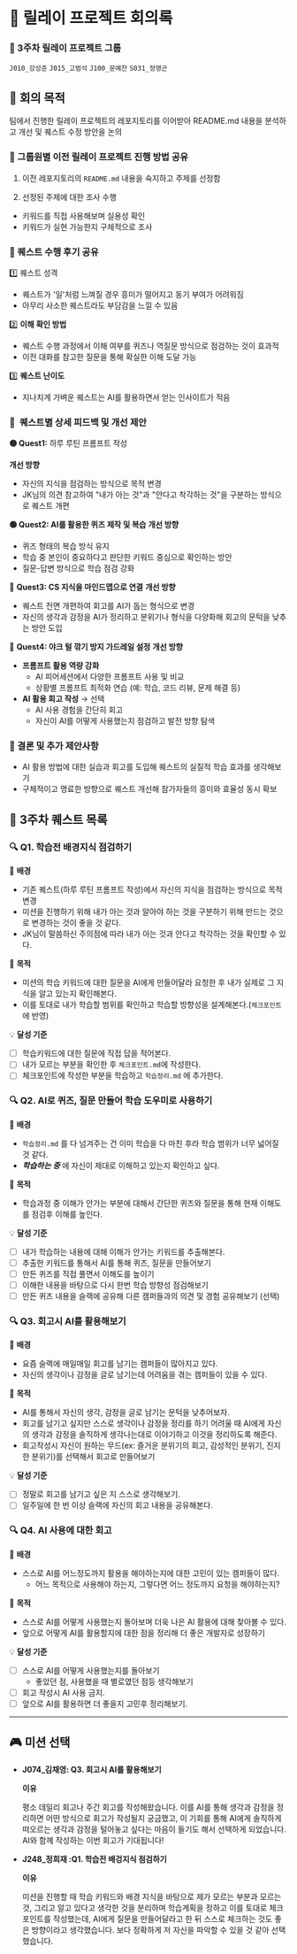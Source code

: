 # 📌 릴레이 프로젝트 회의록

### 👥 3주차 릴레이 프로젝트 그룹

`J010_강성준` `J015_고범석` `J100_문예찬` `S031_정명곤`

## 🎯 회의 목적

팀에서 진행한 릴레이 프로젝트의 레포지토리를 이어받아 README.md 내용을 분석하고 개선 및 퀘스트 수정 방안을 논의

### 📌 그룹원별 이전 릴레이 프로젝트 진행 방법 공유

1. 이전 레포지토리의 `README.md` 내용을 숙지하고 주제를 선정함

2. 선정된 주제에 대한 조사 수행

- 키워드를 직접 사용해보며 실용성 확인
- 키워드가 실현 가능한지 구체적으로 조사

### 📌 퀘스트 수행 후기 공유

1️⃣ 퀘스트 성격

- 퀘스트가 '일'처럼 느껴질 경우 흥미가 떨어지고 동기 부여가 어려워짐
- 아무리 사소한 퀘스트라도 부담감을 느낄 수 있음

2️⃣ **이해 확인 방법**

- 퀘스트 수행 과정에서 이해 여부를 퀴즈나 역질문 방식으로 점검하는 것이 효과적
- 이전 대화를 참고한 질문을 통해 확실한 이해 도달 가능

3️⃣ **퀘스트 난이도**

- 지나치게 가벼운 퀘스트는 AI를 활용하면서 얻는 인사이트가 적음

### 🤔  퀘스트별 상세 피드백 및 개선 제안

**🟡 Quest1:** 하루 루틴 프롬프트 작성

**개선 방향**

- 자신의 지식을 점검하는 방식으로 목적 변경
- JK님의 의견 참고하여 "내가 아는 것"과 "안다고 착각하는 것"을 구분하는 방식으로 퀘스트 개편

**🟢 Quest2: AI를 활용한 퀴즈 제작 및 복습**
**개선 방향**

- 퀴즈 형태의 복습 방식 유지
- 학습 중 본인이 중요하다고 판단한 키워드 중심으로 확인하는 방안
- 질문-답변 방식으로 학습 점검 강화

🔵 **Quest3: CS 지식을 마인드맵으로 연결**
**개선 방향**

- 퀘스트 전면 개편하여 회고를 AI가 돕는 형식으로 변경
- 자신의 생각과 감정을 AI가 정리하고 분위기나 형식을 다양화해 회고의 문턱을 낮추는 방안 도입

🔴 **Quest4: 야크 털 깎기 방지 가드레일 설정**
**개선 방향**

- **프롬프트 활용 역량 강화**
  - AI 피어세션에서 다양한 프롬프트 사용 및 비교
  - 상황별 프롬프트 최적화 연습 (예: 학습, 코드 리뷰, 문제 해결 등)
- **AI 활용 회고 작성** → 선택
  - AI 사용 경험을 간단히 회고
  - 자신이 AI를 어떻게 사용했는지 점검하고 발전 방향 탐색

### 📌 결론 및 추가 제안사항

- AI 활용 방법에 대한 실습과 회고를 도입해 퀘스트의 실질적 학습 효과를 생각해보기
- 구체적이고 명료한 방향으로 퀘스트 개선해 참가자들의 흥미와 효율성 동시 확보

## 📖 3주차 퀘스트 목록

### 🔍 Q1. 학습전 배경지식 점검하기

🚀 **배경**

- 기존 퀘스트(하루 루틴 프롬프트 작성)에서 자신의 지식을 점검하는 방식으로 목적 변경
- 미션을 진행하기 위해 내가 아는 것과 알아야 하는 것을 구분하기 위해 만드는 것으로 변경하는 것이 좋을 것 같다.
- JK님이 말씀하신 주의점에 따라 내가 아는 것과 안다고 착각하는 것을 확인할 수 있다.

🎯 **목적**

- 미션의 학습 키워드에 대한 질문을 AI에게 만들어달라 요청한 후 내가 실제로 그 지식을 알고 있는지 확인해본다.
- 이를 토대로 내가 학습할 범위를 확인하고 학습할 방향성을 설계해본다.(`체크포인트`에 반영)

💡 **달성 기준**

- [ ] 학습키워드에 대한 질문에 직접 답을 적어본다.
- [ ] 내가 모르는 부분을 확인한 후 `체크포인트.md`에 작성한다.
- [ ] 체크포인트에 작성한 부분을 학습하고 `학습정리.md` 에 추가한다.

### 🔍 Q2. **AI로 퀴즈, 질문 만들어 학습 도우미로 사용하기**

🚀 **배경**

- `학습정리.md` 를 다 넘겨주는 건 이미 학습을 다 마친 후라 학습 범위가 너무 넓어질 것 같다.
- **_학습하는 중_** 에 자신이 제대로 이해하고 있는지 확인하고 싶다.

🎯 **목적**

- 학습과정 중 이해가 안가는 부분에 대해서 간단한 퀴즈와 질문을 통해 현재 이해도를 점검후 이해를 높인다.

💡 **달성 기준**

- [ ] 내가 학습하는 내용에 대해 이해가 안가는 키워드를 추출해본다.
- [ ] 추출한 키워드를 통해서 AI를 통해 퀴즈, 질문을 만들어보기
- [ ] 만든 퀴즈를 직접 풀면서 이해도를 높이기
- [ ] 이해한 내용을 바탕으로 다시 한번 학습 방향성 점검해보기
- [ ] 만든 퀴즈 내용을 슬랙에 공유해 다른 캠퍼들과의 의견 및 경험 공유해보기 (선택)

### 🔍 Q3. 회고시 AI를 활용해보기

🚀 **배경**

- 요즘 슬랙에 매일매일 회고를 남기는 캠퍼들이 많아지고 있다.
- 자신의 생각이나 감정을 글로 남기는데 어려움을 겪는 캠퍼들이 있을 수 있다.

🎯 **목적**

- AI를 통해서 자신의 생각, 감정을 글로 남기는 문턱을 낮추어보자.
- 회고를 남기고 싶지만 스스로 생각이나 감정을 정리를 하기 어려울 때 AI에게 자신의 생각과 감정을 솔직하게 생각나는대로 이야기하고 이것을 정리하도록 해준다.
- 회고작성시 자신이 원하는 무드(ex: 즐거운 분위기의 회고, 감성적인 분위기, 진지한 분위기)를 선택해서 회고로 만들어보기

💡 **달성 기준**

- [ ] 정말로 회고를 남기고 싶은 지 스스로 생각해보기.
- [ ] 일주일에 한 번 이상 슬랙에 자신의 회고 내용을 공유해본다.

### 🔍 Q4. AI 사용에 대한 회고

🚀 **배경**

- 스스로 AI를 어느정도까지 활용을 해야하는지에 대한 고민이 있는 캠퍼들이 많다.
  - 어느 목적으로 사용해야 하는지, 그렇다면 어느 정도까지 요청을 해야하는지?

🎯 **목적**

- 스스로 AI를 어떻게 사용했는지 돌아보며 더욱 나은 AI 활용에 대해 찾아볼 수 있다.
- 앞으로 어떻게 AI를 활용할지에 대한 점을 정리해 더 좋은 개발자로 성장하기

💡 **달성 기준**

- [ ] 스스로 AI를 어떻게 사용했는지를 돌아보기
  - 좋았던 점, 사용했을 때 별로였던 점등 생각해보기
- [ ] 회고 작성시 AI 사용 금지.
- [ ] 앞으로 AI를 활용하면 더 좋을지 고민후 정리해보기.

---

## 🎮 미션 선택

- **J074_김채영: Q3. 회고시 AI를 활용해보기**

  **이유**

  평소 데일리 회고나 주간 회고를 작성해왔습니다. 이를 AI를 통해 생각과 감정을 정리하면 어떤 방식으로 회고가 작성될지 궁금했고, 이 기회를 통해 AI에게 솔직하게 떠오르는 생각과 감정을 털어놓고 싶다는 마음이 들기도 해서 선택하게 되었습니다. AI와 함께 작성하는 이번 회고가 기대됩니다!


- **J248_정희재 :Q1. 학습전 배겅지식 점검하기**

  **이유**

  미션을 진행할 때 학습 키워드와 배경 지식을 바탕으로 제가 모르는 부분과 모르는 것, 그리고 알고 있다고 생각한 것을 분리하며 학습계획을 정하고 이를 토대로 체크포인트를 작성했는데, AI에게 질문을 만들어달라고 한 뒤 스스로 체크하는 것도 좋은 방향이라고 생각했습니다. 보다 정확하게 저 자신을 파악할 수 있을 것 같아 선택했습니다.

  
